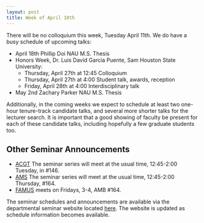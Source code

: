 ```yaml
---
layout: post
title: Week of April 10th
---
```


There will be no colloquium this week, Tuesday April 11th. We do have a busy schedule of upcoming talks:

- April 18th	Phillip Doi	NAU	M.S. Thesis
- Honors Week, Dr. Luis David Garcia Puente, Sam Houston State University:
    - Thursday, April 27th at 12:45 Colloquium
    - Thursday, April 27th at 4:00 Student talk, awards, reception
    - Friday, April 28th at 4:00 Interdisciplinary talk
- May 2nd	Zachary Parker NAU M.S. Thesis

Additionally, in the coming weeks we expect to schedule at least two one-hour tenure-track candidate talks,
and several more shorter talks for the lecturer search.  It is important that a good showing
of faculty be present for each of these candidate talks, including hopefully a few graduate
students too.

## Other Seminar Announcements ##

- [ACGT](acgtSpring2017) The seminar series will meet at the usual time, 12:45-2:00 Tuesday, in #146.
- [AMS](amsSpring2017) The seminar series will meet at the usual time, 12:45-2:00 Thursday, #164.
- [FAMUS](famusSpring2017) meets on Fridays, 3-4, AMB #164.

The seminar schedules and announcements are available via the departmental seminar
website located [here](http://naumathstat.github.io/seminars).
The website is updated as  schedule information becomes available.

